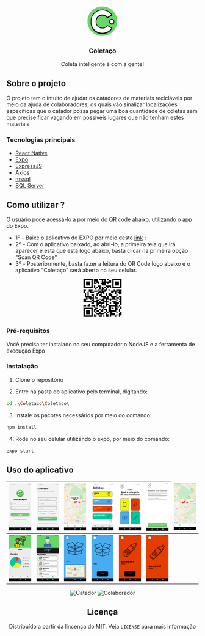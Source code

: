 <!-- PROJECT LOGO -->
<br />
<p align="center">
  <img src="Coletaco/assets/icon.png" alt="Logo" width="80" height="80">
  <h3 align="center">Coletaço</h3>
  <p align="center">
    Coleta inteligente é com a gente!
  </p>
</p>

<!-- ABOUT THE PROJECT -->
## Sobre o projeto

O projeto tem o intuito de ajudar os catadores de materiais recicláveis por meio da ajuda de colaboradores, os quais vão sinalizar localizações específicas que o catador possa pegar uma boa quantidade de coletas sem que precise ficar vagando em possíveis lugares que não tenham estes materiais


### Tecnologias principais

* [React Native](https://reactnative.dev)
* [Expo](https://expo.io)
* [ExpressJS](https://expressjs.com/pt-br/)
* [Axios](https://github.com/axios/axios)
* [mssql](https://github.com/tediousjs/node-mssql)
* [SQL Server](https://www.microsoft.com/pt-br/sql-server)

<!-- GETTING STARTED -->
## Como utilizar ?

O usuário pode acessá-lo a por meio do QR code abaixo, utilizando o app do Expo.
    
- 1º - Baixe o aplicativo do EXPO por meio deste [link](https://play.google.com/store/apps/details?id=host.exp.exponent&hl=pt_BR&gl=US) : 
- 2º - Com o aplicativo baixado, ao abri-lo, a primeira tela que irá aparecer é esta que está logo abaixo, basta clicar na primeira opção "Scan QR Code"
- 3º - Posteriormente, basta fazer a leitura do QR Code logo abaixo e o aplicativo "Coletaço" será aberto no seu celular.

<p align="center">
  <img src="images/QRCode_Coletaco.png" alt="QRcode" width="100" height="100">
</p>


### Pré-requisitos

Você precisa ter instalado no seu computador o NodeJS e a ferramenta de execução Expo

### Instalação

1. Clone o repositório

2. Entre na pasta do aplicativo pelo terminal, digitando:
```sh
cd .\Coletaco\Coletaco\
```

3. Instale os pacotes necessários por meio do comando:
```sh
npm install
```

4. Rode no seu celular utilizando o expo, por meio do comando:
```sh
expo start
```


<!-- USAGE EXAMPLES -->
## Uso do aplicativo

<center>
<table>
<thead>
  <tr>
    <th><img src="images/1_login.png" alt="Login"></th>
    <th><img src="images/2_cadastro.png" alt="Cadastro"></th>
    <th><img src="images/3_mapaColab.png" alt="Mapa Colaborador"></th>
    <th><img src="images/4_coletas.png" alt="Lista de coletas"></th>
    <th><img src="images/5_cadastroColeta.png" alt="Cadastro da coleta 1"></th>
    <th><img src="images/6_CadastroColeta.png" alt="Cadastro da coleta 2"></th>
    <td><img src="images/7_mapaCatador.png" alt="Mapa Catador"></td>
  </tr>
</thead>
<tbody>
  <tr>
    <td><img src="images/8_perfilColab.png" alt="Perfil do colaborador"></td>
    <td><img src="images/9_perfilCatador.png" alt="Perfil do catador"></td>
    <td><img src="images/10_mapaColeta.png" alt="Mapa da tela coleta"></td>
    <td><img src="images/11_coletaColab.png" alt="Tela coleta do colaborador"></td>
    <td><img src="images/12_coletado.png" alt="Coleta que foi coletada"></td>
    <td><img src="images/13_coletado.png" alt="Coleta coletada"></td>
  </tr>
</tbody>
</table>

<div align="center">
  <img src="images/Catador.gif" alt="Catador" height="500">
  <img src="images/Colaborador.gif" alt="Colaborador" height="500">
</div>

<!-- LICENSE -->
## Licença

Distribuído a partir da lincença do MIT. Veja `LICENSE` para mais informação
